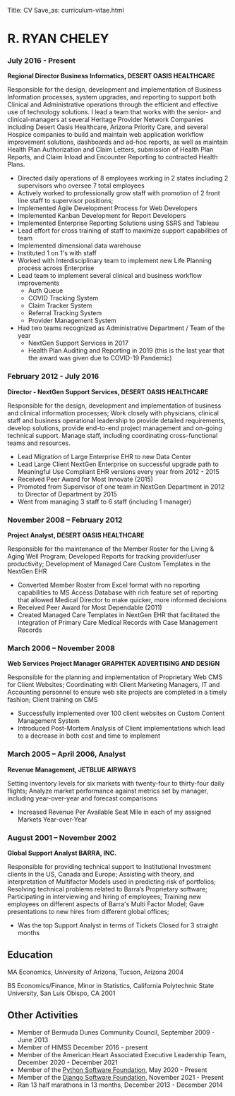 Title: CV
Save_as: curriculum-vitae.html

# R. RYAN CHELEY

### July 2016 - Present

**Regional Director Business Informatics, DESERT OASIS HEALTHCARE**

Responsible for the design, development and implementation of Business Information processes, system upgrades, and reporting to support both Clinical and Administrative operations through the efficient and effective use of technology solutions. I lead a team that works with the senior- and clinical-managers at several Heritage Provider Network Companies including Desert Oasis Healthcare, Arizona Priority Care, and several Hospice companies to build and maintain web application workflow improvement solutions, dashboards and ad-hoc reports, as well as maintain Health Plan Authorization and Claim Letters, submission of Health Plan Reports, and Claim Inload and Encounter Reporting to contracted Health Plans.

* Directed daily operations of 8 employees working in 2 states including 2 supervisors who oversee 7 total employees
* Actively worked to professionally grow staff with promotion of 2 front line staff to supervisor positions;
* Implemented Agile Development Process for Web Developers
* Implemented Kanban Development for Report Developers
* Implemented Enterprise Reporting Solutions using SSRS and Tableau
* Lead effort for cross training of staff to maximize support capabilities of team
* Implemented dimensional data warehouse
* Instituted 1 on 1's with staff
* Worked with Interdisciplinary team to implement new Life Planning process across Enterprise
* Lead team to implement several clinical and business workflow improvements
	* Auth Queue
	* COVID Tracking System
	* Claim Tracker System
	* Referral Tracking System
	* Provider Management System
* Had two teams recognized as Administrative Department / Team of the year
	* NextGen Support Services in 2017
	* Health Plan Auditing and Reporting in 2019 (this is the last year that the award was given due to COVID-19 Pandemic)


### February 2012 - July 2016

**Director - NextGen Support Services, DESERT OASIS HEALTHCARE**

Responsible for the design, development and implementation of business and clinical information processes; Work closely with physicians, clinical staff and business operational leadership to provide detailed requirements, develop solutions, provide end-to-end project management and on-going technical support. Manage staff, including coordinating cross-functional teams and resources.

* Lead Migration of Large Enterprise EHR to new Data Center
* Lead Large Client NextGen Enterprise on successful upgrade path to Meaningful Use Compliant EHR versions every year from 2012 - 2015
* Received Peer Award for Most Innovate (2015)
* Promoted from Supervisor of one team in NextGen Department in 2012 to Director of Department by 2015
* Went from managing 3 staff to 6 staff (including 1 manager)

### November 2008 – February 2012

**Project Analyst, DESERT OASIS HEALTHCARE**

Responsible for the maintenance of the Member Roster for the Living & Aging Well Program; Developed Reports for tracking provider/user productivity; Development of Managed Care Custom Templates in the NextGen EHR

* Converted Member Roster from Excel format with no reporting capabilities to MS Access Database with rich feature set of reporting that allowed Medical Director to make quicker, more informed decisions
* Received Peer Award for Most Dependable (2011)
* Created Managed Care Templates in NextGen EHR that facilitated the integration of Primary Care Medical Records with Case Management Records

### March 2006 – November 2008

**Web Services Project Manager GRAPHTEK ADVERTISING AND DESIGN**

Responsible for the planning and implementation of Proprietary Web CMS for Client Websites;
Coordinating with Client Marketing Managers, IT and Accounting personnel to ensure web site projects are completed in a timely fashion;
Client training on CMS

* Successfully implemented over 100 client websites on Custom Content Management System
* Introduced Post-Mortem Analysis of Client implementations which lead to a decrease in both cost and time to implement

### March 2005 – April 2006, Analyst

**Revenue Management, JETBLUE AIRWAYS**

Setting inventory levels for six markets with twenty-four to thirty-four daily flights; Analyze market performance against metrics set by manager, including year-over-year and forecast comparisons

* Increased Revenue Per Available Seat Mile in each of my assigned Markets Year-over-Year

### August 2001 – November 2002

**Global Support Analyst BARRA, INC.**

Responsible for providing technical support to Institutional Investment clients in the US, Canada and Europe; Assisting with theory, and interpretation of Multifactor Models used in predicting risk of portfolios; Resolving technical problems related to Barra’s Proprietary software; Participating in interviewing and hiring of employees; Training new employees on different aspects of Barra's Multi Factor Model; Gave presentations to new hires from different global offices;

* Was the top Support Analyst in terms of Tickets Closed for 3 straight months

## Education
MA Economics, University of Arizona, Tucson, Arizona 2004

BS Economics/Finance, Minor in Statistics, California Polytechnic State University, San Luis Obispo, CA 2001

## Other Activities
- Member of Bermuda Dunes Community Council, September 2009 - June 2013
- Member of HIMSS December 2016 - present
- Member of the American Heart Associated Executive Leadership Team, December 2020 - December 2021
- Member of the [Python Software Foundation](https://www.python.org/users/rcheley/), May 2020 - Present
- Member of the [Django Software Foundation](https://www.djangoproject.com/foundation/individual-members/), November 2021 - Present
- Ran 13 half marathons in 13 months, December 2013 - December 2014
